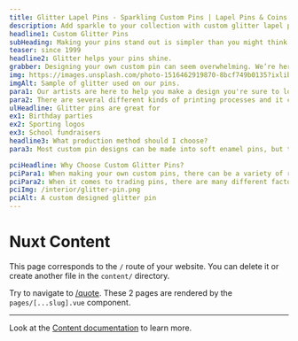 ```yaml
---
title: Glitter Lapel Pins - Sparkling Custom Pins | Lapel Pins & Coins
description: Add sparkle to your collection with custom glitter lapel pins from Lapel Pins & Coins. Perfect for events, organizations, and personal flair. Create your dazzling glitter pin today!
headline1: Custom Glitter Pins
subHeading: Making your pins stand out is simpler than you might think. It’s all in the details, and a pop of glitter in any design can take your pin to the next level.
teaser: since 1999
headline2: Glitter helps your pins shine.
grabber: Designing your own custom pin can seem overwhelming. We’re here to make it a breeze.
img: https://images.unsplash.com/photo-1516462919870-8bcf749b0135?ixlib=rb-1.2.1&ixid=eyJhcHBfaWQiOjEyMDd9&auto=format&fit=crop&crop=focalpoint&fp-x=.565&fp-y=.55&w=1184&h=1376&q=80
imgAlt: Sample of glitter used on our pins.
para1: Our artists are here to help you make a design you're sure to love. With our simple and fast process, we can help you make a design that is sure to impress. Glitter can be added to most colors, so simply ask us and we’ll be here to help!
para2: There are several different kinds of printing processes and it can be overwhelming to do the research and know what best fits your design. That’s why we work with you every step of the way to ensure you’ll love the final product.
ulHeadline: Glitter pins are great for
ex1: Birthday parties
ex2: Sporting logos
ex3: School fundraisers
headline3: What production method should I choose?
para3: Most custom pin designs can be made into soft enamel pins, but this process often works best with designs that have minimal lines and clearly defined areas of color. These details are important because the colored areas sit slightly recessed, below the metal separations. If you’re not sure which type of pin to choose, don’t worry! Just ask, and we can provide suggestions from our experienced team.

pciHeadline: Why Choose Custom Glitter Pins?
pciPara1: When making your own custom pins, there can be a variety of reasons why you’d want your design to stand out among the rest. Glitter enamel is the perfect solution! Glitter pins are made with a process that combines enamel color and glitter powder together flawlessly, leaving you with a product that is sure to catch some eyes!
pciPara2: When it comes to trading pins, there are many different factors that can determine the value of your pin. Glitter enamel can come in handy when increasing the trading value and power of your pins. This type of enamel paint is made through a simple process where glitter powders are added to the enamel paint solution, resulting in a beautiful end product. Glitter can be added to most enamel colors, so you won’t be limited in your design. This type of pin allows for a lot of creativity to make your pin stand out among the rest.
pciImg: /interior/glitter-pin.png
pciAlt: A custom designed glitter pin
---
```


# Nuxt Content

This page corresponds to the `/` route of your website. You can delete it or create another file in the `content/` directory.

Try to navigate to [/quote](/quote). These 2 pages are rendered by the `pages/[...slug].vue` component.

---

Look at the [Content documentation](https://content.nuxtjs.org/) to learn more.
